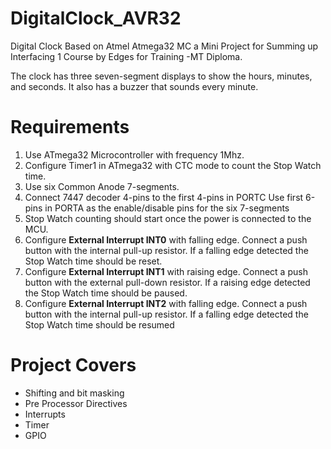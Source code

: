 # DigitalClock_AVR32
Digital Clock Based on Atmel Atmega32 MC a Mini Project for Summing up Interfacing 1 Course by Edges for Training -MT Diploma. 

The clock has three seven-segment displays to show the hours, minutes, and seconds. It also has a buzzer that sounds every minute.

# Requirements
1. Use ATmega32 Microcontroller with frequency 1Mhz.
2. Configure Timer1 in ATmega32 with CTC mode to count the Stop Watch time.
3. Use six Common Anode 7-segments.
4. Connect 7447 decoder 4-pins to the first 4-pins in PORTC
Use first 6-pins in PORTA as the enable/disable pins for the six 7-segments
3. Stop Watch counting should start once the power is connected to the MCU.
3. Configure  **External Interrupt INT0**  with falling edge. Connect a push button with the internal pull-up resistor. If a falling edge detected the Stop Watch time should be reset.
3. Configure **External Interrupt INT1**  with raising edge. Connect a push button with the external pull-down resistor. If a raising edge detected the Stop Watch time should be paused.
3. Configure **External Interrupt INT2**  with falling edge. Connect a push button with the internal pull-up resistor. If a falling edge detected the Stop Watch time should be resumed
# Project Covers
- Shifting and bit masking
- Pre Processor Directives
- Interrupts
- Timer 
- GPIO
